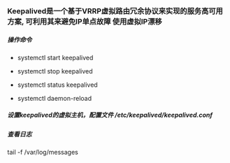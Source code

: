 ### Keepalived是一个基于VRRP虚拟路由冗余协议来实现的服务高可用方案, 可利用其来避免IP单点故障 使用虚拟IP漂移


##### 操作命令

- systemctl start keepalived

- systemctl stop keepalived

- systemctl status keepalived

- systemctl daemon-reload

##### 设置keepalived的虚拟主机，配置文件 /etc/keepalived/keepalived.conf

##### 查看日志

tail -f /var/log/messages